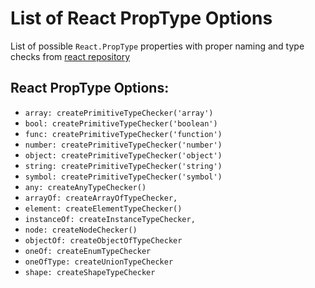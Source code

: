 List of React PropType Options
==============================
List of possible `React.PropType` properties with proper naming and type checks from [react repository](https://github.com/facebook/react/blob/6afd51061a251f39f7951063f41419917f626f02/src/isomorphic/classic/types/ReactPropTypes.js#L69)


React PropType Options:
-----------------------
* `array: createPrimitiveTypeChecker('array')`
* `bool: createPrimitiveTypeChecker('boolean')`
* `func: createPrimitiveTypeChecker('function')`
* `number: createPrimitiveTypeChecker('number')`
* `object: createPrimitiveTypeChecker('object')`
* `string: createPrimitiveTypeChecker('string')`
* `symbol: createPrimitiveTypeChecker('symbol')`
* `any: createAnyTypeChecker()`
* `arrayOf: createArrayOfTypeChecker,`
* `element: createElementTypeChecker()`
* `instanceOf: createInstanceTypeChecker,`
* `node: createNodeChecker()`
* `objectOf: createObjectOfTypeChecker`
* `oneOf: createEnumTypeChecker`
* `oneOfType: createUnionTypeChecker`
* `shape: createShapeTypeChecker`
